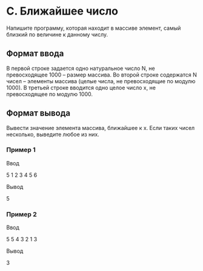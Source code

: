 # C. Ближайшее число

Напишите программу, которая находит в массиве элемент, самый близкий по величине к данному числу.

## Формат ввода

В первой строке задается одно натуральное число N, не превосходящее 1000 – размер массива. Во второй строке содержатся N чисел – элементы массива (целые числа, не превосходящие по модулю 1000). В третьей строке вводится одно целое число x, не превосходящее по модулю 1000.

## Формат вывода

Вывести значение элемента массива, ближайшее к x. Если таких чисел несколько, выведите любое из них.

### Пример 1

Ввод

5
1 2 3 4 5
6

Вывод

5

### Пример 2

Ввод

5
5 4 3 2 1
3

Вывод

3

